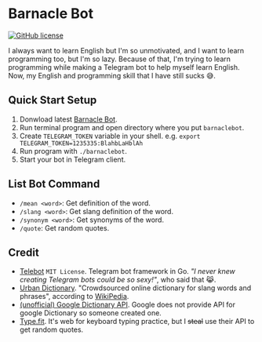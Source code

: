 # Barnacle Bot
[![GitHub license](https://img.shields.io/github/license/hugshoney/barnaclebot?style=for-the-badge)](https://github.com/hugshoney/barnaclebot/blob/master/LICENSE)

I always want to learn English but I'm so unmotivated, and I want to learn programming too, but I'm so lazy. Because of that, I'm trying to learn programming while making a Telegram bot to help myself learn English. Now, my English and programming skill that I have still sucks :sweat_smile:.

## Quick Start Setup
1. Donwload latest [Barnacle Bot](https://github.com/hugshoney/barnaclebot/releases/latest/download/barnaclebot).
2. Run terminal program and open directory where you put `barnaclebot`.
3. Create `TELEGRAM_TOKEN` variable in your shell. e.g. `export TELEGRAM_TOKEN=1235335:BlahbLaHblAh`
4. Run program with `./barnaclebot`.
5. Start your bot in Telegram client.

## List Bot Command
- `/mean <word>`: Get definition of the word.
- `/slang <word>`: Get slang definition of the word.
- `/synonym <word>`: Get synonyms of the word.
- `/quote`: Get random quotes.

## Credit
- [Telebot](https://github.com/tucnak/telebot/) `MIT License`. Telegram bot framework in Go. *"I never knew creating Telegram bots could be so sexy!"*, who said that :joy_cat:.
- [Urban Dictionary](https://www.urbandictionary.com/). "Crowdsourced online dictionary for slang words and phrases", according to [WikiPedia](https://en.wikipedia.org/wiki/Urban_Dictionary).
- [(unofficial) Google Dictionary API](https://dictionaryapi.dev/). Google does not provide API for google Dictionary so someone created one. 
- [Type.fit](https://type.fit/). It's web for keyboard typing practice, but I ~~steal~~ use their API to get random quotes.
